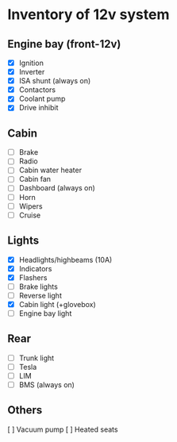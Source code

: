 # Inventory of 12v system

## Engine bay (front-12v)
- [x] Ignition
- [x] Inverter
- [x] ISA shunt (always on)
- [x] Contactors
- [x] Coolant pump
- [x] Drive inhibit

## Cabin
- [ ] Brake
- [ ] Radio
- [ ] Cabin water heater
- [ ] Cabin fan
- [ ] Dashboard (always on)
- [ ] Horn
- [ ] Wipers
- [ ] Cruise

## Lights
- [x] Headlights/highbeams (10A)
- [x] Indicators
- [x] Flashers
- [ ] Brake lights
- [ ] Reverse light
- [x] Cabin light (+glovebox)
- [ ] Engine bay light

## Rear
- [ ] Trunk light
- [ ] Tesla
- [ ] LIM
- [ ] BMS (always on)

## Others
[ ] Vacuum pump
[ ] Heated seats